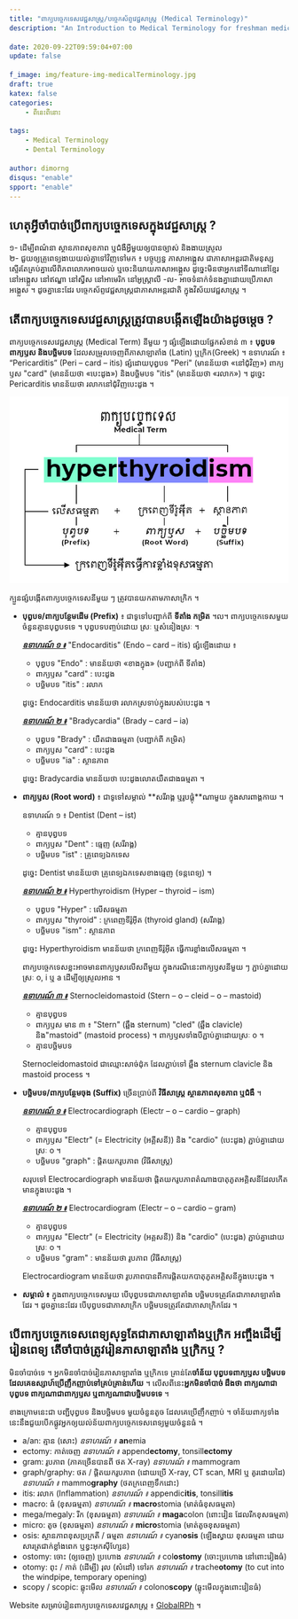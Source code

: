 ```yaml
---
title: "ពាក្យ​បច្ចេកទេស​វេជ្ជសាស្ត្រ​/បច្ចេកស័ព្ទ​វេជ្ជសាស្ត្រ​ (Medical Terminology)"
description: "An Introduction to Medical Terminology for freshman medical student."

date: 2020-09-22T09:59:04+07:00
update: false

f_image: img/feature-img-medicalTerminology.jpg
draft: true
katex: false
categories: 
    - ពីនេះពីនោះ

tags:
    - Medical Terminology
    - Dental Terminology

author: dimorng
disqus: "enable"
spport: "enable"
---
```


## ហេតុអ្វី​ចាំបាច់​ប្រើ​ពាក្យ​បច្ចេកទេស​ក្នុង​វេជ្ជសាស្ត្រ ?

១- ដើម្បី​ពណ៌នា​ ស្ថានភាព​សុខភាព ឬ​ជំងឺ​អ្វីមួយ​ឲ្យបាន​ច្បាស់​ និង​ងាយ​ស្រួល <br/>
២- ជួយ​ឲ្យ​គ្រូពេទ្យ​ងាយ​យល់​គ្នា​ទៅវិញទៅមក ៖ បច្ចុប្បន្ន​ ភាសា​អង្គ្លេស​ ជា​ភាសា​អន្តរជាតិ​ មនុស្ស​ស្ទើរតែ​គ្រប់​គ្នា​លើ​ពិភពលោក​អាច​យល់​ ឬ​ចេះ​និយាយ​ភាសា​អង្គ្លេស​ ដូច្នេះ​មិន​ថា​អ្នក​នៅ​ទី​ណា​ នៅ​ខ្មែរ នៅ​អង្គ្លេស​ នៅ​ឥណ្ឌា​ នៅ​ស្វីស នៅ​អាមេរិក​ នៅ​អូស្ត្រាលី​ -ល- អាច​ទំនាក់ទំនង​គ្នា​ដោយ​ប្រើ​ភាសា​អង្គ្លេស ។ ដូចគ្នា​នេះ​ដែរ បច្ចេកស័ព្ទ​វេជ្ជសាស្ត្រ​ ជា​ភាសា​អន្តរជាតិ​ ក្នុង​វិស័យ​វេជ្ជសាស្ត្រ ។

## តើ​ពាក្យ​បច្ចេកទេស​វេជ្ជសាស្ត្រ​ត្រូវ​បាន​បង្កើត​ឡើង​យ៉ាង​ដូចម្ដេច ?

ពាក្យ​បច្ចេកទេស​វេជ្ជសាស្ត្រ​ (Medical Term) នីមួយ ៗ ផ្សំ​ឡើង​ដោយ​ផ្នែក​សំខាន់​ ៣ ៖ **បុព្វបទ ពាក្យ​ឫស និង​បច្ឆិមបទ** ដែល​សម្រួល​ចេញ​ពី​ភាសាឡាតាំង  (Latin) ឬ​ក្រិក​ (Greek) ។ ឧទាហរណ៍ ៖ “Pericarditis” (Peri – card – itis) ផ្សំ​ដោយ​បុព្វបទ "Peri" (មាន​ន័យ​ថា «នៅ​ជុំវិញ») ពាក្យ​ឫស "card" (មាន​ន័យ​ថា «បេះដូង») និង​បច្ឆិមបទ "itis" (មាន​ន័យ​ថា «រលាក») ។ ដូច្នេះ​ Pericarditis មាន​ន័យ​ថា រលាក​នៅ​ជុំវិញ​បេះដូង ។

![structure-of-medical-term](/img/structure-of-medical-term.jpg)

ក្បួន​ផ្សំ​បង្កើត​ពាក្យ​បច្ចេកទេស​នីមួយ ៗ ត្រូវ​បាន​យក​តាម​ភាសាក្រិក ។
- **បុព្វបទ/ពាក្យ​បន្ថែម​ដើម (Prefix)** ៖ ជាទូទៅ​បញ្ជាក់​ពី **ទីតាំង កម្រិត** ។ល។ ពាក្យ​បច្ចេកទេស​មួយ​ចំនួន​គ្មាន​បុព្វបទ​ទេ ។ បុព្វបទ​បញ្ចប់​ដោយ​ ស្រៈ ឬ​សំនៀង​ស្រៈ ។

    **_<ins>ឧទាហរណ៍ ១ ៖</ins>_** "Endocarditis" (Endo – card – itis) ផ្សំ​ឡើង​ដោយ ៖
    + បុព្វបទ "Endo" : មាន​ន័យ​ថា «ខាង​ក្នុង» (បញ្ជាក់​ពី​ ទីតាំង)
    + ពាក្យ​ឫស "card" : បេះដូង
    + បច្ឆិមបទ "itis" : រលាក
    
    ដូច្នេះ​ Endocarditis មាន​ន័យ​ថា រលាក​ស្រទាប់​ក្នុង​របស់​បេះដូង ។

    **_<ins>ឧទាហរណ៍ ២ ៖</ins>_** "Bradycardia" (Brady – card – ia)
    + បុព្វបទ "Brady" : យឺត​ជាង​ធម្មតា (បញ្ជាក់​ពី កម្រិត)
    + ពាក្យ​ឫស "card" : បេះដូង 
    + បច្ឆិមបទ "ia" : ស្ថានភាព 

    ដូច្នេះ Bradycardia មាន​ន័យ​ថា បេះដូង​លោត​យឺត​ជាង​ធម្មតា ។

- **ពាក្យ​ឫស (Root word)** ៖ ជាទូទៅ​សម្គាល់​ **សរីរាង្គ ឬ​រូប​ផ្គុំ​**ណាមួយ ក្នុង​សារពាង្គកាយ ។

    ឧទាហរណ៍ ១ ៖ Dentist (Dent – ist)
    + គ្មាន​បុព្វបទ
    + ពាក្យ​ឫស​ "Dent" : ធ្មេញ (សរីរាង្គ)
    + បច្ឆិមបទ "ist" : គ្រូពេទ្យ​ឯកទេស 
    
    ដូច្នេះ Dentist មាន​ន័យ​ថា គ្រូពេទ្យ​ឯកទេស​ខាង​ធ្មេញ (ទន្តពេទ្យ​) ។ 
    
    **_<ins>ឧទាហរណ៍ ២ ៖</ins>_** Hyperthyroidism (Hyper – thyroid – ism)
    + បុព្វបទ "Hyper" : លើស​ធម្មតា
    + ពាក្យ​ឫស "thyroid" : ក្រពេញ​ទីរ៉ូអ៊ីត (thyroid gland) (សរីរាង្គ)
    + បច្ឆិមបទ "ism" : ស្ថានភាព 
    
    ដូច្នេះ Hyperthyroidism មាន​ន័យ​ថា ក្រពេញ​ទីរ៉ូអ៊ីត ធ្វើការ​ខ្លាំង​លើស​ធម្មតា ។
      
    ពាក្យ​បច្ចេកទេស​ខ្លះ​អាច​មាន​ពាក្យ​ឫស​លើស​ពី​មួយ ក្នុង​ករណី​នេះ​ពាក្យ​ឫស​នីមួយ ៗ ភ្ជាប់​គ្នា​ដោយ​ស្រៈ o, i ឬ a ដើម្បី​ឲ្យ​ស្រួល​អាន ។
    
    **_<ins>ឧទាហរណ៍ ៣ ៖</ins>_** Sternocleidomastoid (Stern – o – cleid – o – mastoid)
    + គ្មាន​បុព្វបទ
    + ពាក្យឫស មាន​ ៣ ៖ "Stern" (ឆ្អឹង sternum) "cled" (ឆ្អឹង clavicle) និង"mastoid" (mastoid process) ។ ពាក្យ​ឫស​ទាំង​បី​ភ្ជាប់​គ្នា​ដោយ​ស្រៈ o ។
    + គ្មាន​បច្ឆិម​បទ
    
    Sternocleidomastoid ជា​ឈ្មោះ​​សាច់ដុំ​ក ដែល​ភ្ជាប់​ទៅ​ ឆ្អឹង sternum clavicle និង mastoid process ។

- **បច្ឆិមបទ/ពាក្យ​បន្ថែម​ចុង (Suffix)** ច្រើន​ប្រាប់​ពី **វិធីសាស្ត្រ​ ស្ថានភាព​សុខភាព ឬ​ជំងឺ** ។ 
    
    **_<ins>ឧទាហរណ៍ ១ ៖</ins>_** Electrocardiograph (Electr – o – cardio – graph)
    + គ្មាន​បុព្វបទ
    + ពាក្យ​ឫស​ "Electr" (= Electricity (អគ្គីសនី)) និង "cardio" (បេះដូង) ភ្ជាប់​គ្នា​ដោយ​ស្រៈ o ។ 
    + បច្ឆិមបទ "graph" : ផ្ដិត​យក​រូបភាព  (វិធីសាស្ត្រ)
    
    សរុប​ទៅ Electrocardiograph មាន​ន័យ​ថា ផ្ដិត​យក​រូបភាព​តំណាង​បាតុភូត​អគ្គិសនី​ ដែល​កើត​មាន​ក្នុង​បេះដូង ។
    
    **_<ins>ឧទាហរណ៍ ២ ៖</ins>_** Electrocardiogram (Electr – o – cardio – gram)
    + គ្មាន​បុព្វបទ
    + ពាក្យ​ឫស "Electr" (= Electricity (អគ្គសនី)) និង "cardio" (បេះដូង) ភ្ជាប់​គ្នា​ដោយ​ស្រៈ o ។
    + បច្ឆិមបទ "gram" : មាន​ន័យ​ថា រូបភាព (វិធីសាស្ត្រ)
    
    Electrocardiogram មាន​ន័យ​ថា រូបភាព​ បាន​ពី​ការ​​ផ្ដិត​យក​បាតុភូត​អគ្គិសនី​ក្នុង​បេះដូង ។

- **សម្គាល់ ៖** ក្នុង​ពាក្យ​បច្ចេកទេស​មួយ បើ​បុព្វបទ​ជា​ភាសា​ឡាតាំង បច្ឆិមបទ​ត្រូវ​តែ​ជា​ភាសាឡាតាំង​ដែរ ។ ដូចគ្នា​នេះ​ដែរ​ បើ​បុព្វបទ​ជា​ភាសាក្រិក បច្ឆិមបទ​ត្រូវតែ​ជា​ភាសាក្រិក​ដែរ ។ 

## បើ​ពាក្យ​បច្ចេកទេស​ពេទ្យ​សុទ្ធ​តែ​ជា​ភាសាឡាតាំង​ ឬ​ក្រិក អញ្ចឹង​ដើម្បី​រៀន​ពេទ្យ តើ​ចាំបាច់​ត្រូវ​រៀន​ភាសាឡាតាំង​ ឬ​ក្រិក​ឬ ?

មិន​ចាំបាច់​ទេ ។ អ្នក​មិន​ចាំបាច់​រៀន​ភាសាឡាតាំង​ ឬ​ក្រិក​ទេ គ្រាន់​តែ​**ចាំ​ន័យ​ បុព្វបទ​ ពាក្យ​ឫស បច្ឆិមបទ ដែល​គេ​ឧស្សាហ៍​ប្រើ​ញឹកញាប់​ទៅ​គ្រប់​គ្រាន់​ហើយ** ។ លើស​ពី​នេះ​ **អ្នក​មិន​ចាំ​បាច់​ ដឹង​ថា ពាក្យ​ណា​ជា​បុព្វបទ ពាក្យ​ណា​ជា​ពាក្យ​ឫស ឬ​ពាក្យ​ណា​ជា​បច្ឆិមបទ​ទេ** ។

ខាង​ក្រោម​នេះ​ជា​ បញ្ជី​បុព្វបទ និង​បច្ឆិមបទ មួយ​ចំនួន​តូច​ ដែល​គេ​ប្រើ​ញឹកញាប់ ។ ចាំ​ន័យ​ពាក្យ​ទាំង​នេះ​នឹង​ជួយ​បើក​ផ្លូវ​អ្នក​ឲ្យ​យល់​ន័យ​ពាក្យ​បច្ចេកទេស​ពេទ្យ​មួយ​ចំនួន​​ធំ ។

- a/an: គ្មាន (សោះ) _ឧទាហរណ៍ ៖_ **an**emia 
- ectomy: កាត់​ចេញ​ _ឧទាហរណ៍ ៖_ append**ectomy**, tonsill**ectomy** 
- gram: រូបភាព (ភាគ​ច្រើន​បាន​ពី​ ថត​ X-ray) _ឧទាហរណ៍ ៖_ mammogram 
- graph/graphy: ថត / ផ្ដិត​យក​រូបភាព (ដោយ​ប្រើ X-ray, CT scan, MRI ឬ គូរ​ដោយ​ដៃ) _ឧទាហរណ៍ ៖_ mammo**graphy** (ថត​ក្រពេញ​ទឹក​ដោះ)
- itis: រលាក  (Inflammation) _ឧទាហរណ៍ ៖_ appendic**itis**, tonsill**itis**
- macro: ធំ​ (ខុស​ធម្មតា) _ឧទាហរណ៍ ៖_ **macro**stomia (មាត់​ធំ​ខុស​ធម្មតា)
- mega/megaly: រីក (ខុស​ធម្មតា) _ឧទាហរណ៍ ៖_ **maga**colon (ពោះវៀន ដែល​រីក​ខុស​ធម្មតា)
- micro: តូច (ខុស​ធម្មតា) _ឧទាហរណ៍ ៖_ **micro**stomia (មាត់​តូច​ខុស​ធម្មតា)
- osis: ស្ថានភាព​ខុស​ប្រក្រតី / ធម្មតា _ឧទាហរណ៍ ៖_ cyan**osis** (ឡើង​ស្វាយ ខុស​ធម្មតា ដោយ​សារ​ត្រជាក់​ខ្លាំង​ពេក ឬ​ខ្វះ​អុកស៊ីហ្សែន)
- ostomy: ចោះ​ (ឲ្យ​ចេញ​) ប្រហោង _ឧទាហរណ៍ ៖_ col**ostomy** (ចោះ​ប្រហោង នៅ​ពោះ​វៀង​ធំ)
- otomy: ពុះ / កាត់ (ដើម្បី) រុល​ (សំដៅ) ទៅ​រក​ _ឧទាហរណ៍ ៖_ trache**otomy** (to cut into the windpipe, temporary opening)
- scopy / scopic: ឆ្លុះ​មើល _ឧទាហរណ៍ ៖_ colono**scopy** (ឆ្លុះ​មើល​ក្នុង​ពោះវៀន​ធំ)

Website សម្រាប់​រៀន​ពាក្យ​បច្ចេកទេស​វេជ្ជសាស្ត្រ ៖ [GlobalRPh](https://globalrph.com/medical-terminology/d/) ។